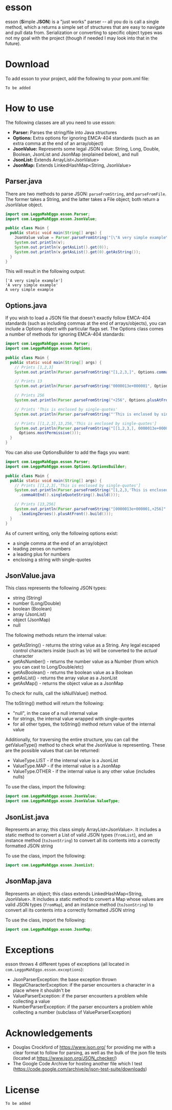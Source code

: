 # esson
esson (**S**imple J**SON**) is a "just works" parser -- all you do is call a single method, which a returns a simple set of structures that are easy to navigate and pull data from. Serialization or converting to specific object types was not my goal with the project (though if needed I may look into that in the future).

# Download
To add esson to your project, add the following to your pom.xml file:
```
To be added
```

# How to use
The following classes are all you need to use esson:

* **Parser:** Parses the string/file into Java structures
* **Options:** Extra options for ignoring EMCA-404 standards (such as an extra comma at the end of an array/object)
* **JsonValue:** Represents some legal JSON value: String, Long, Double, Boolean, JsonList and JsonMap (explained below), and null
* **JsonList:** Extends ArrayList\<JsonValue>
* **JsonMap:** Extends LinkedHashMap<String, JsonValue>

## Parser.java
There are two methods to parse JSON: `parseFromString`, and `parseFromFile`. The former takes a String, and the latter takes a File object; both return a JsonValue object.

```java
import com.LeggoMahEggo.esson.Parser;
import com.LeggoMahEggo.esson.JsonValue;

public class Main {
  public static void main(String[] args) {
    JsonValue value = Parser.parseFromString("[\"A very simple example\"]");
    System.out.println(v);
    System.out.println(v.getAsList().get(0));
    System.out.println(v.getAsList().get(0).getAsString());
  }
}
```

This will result in the following output:
```
['A very simple example']
'A very simple example'
A very simple example
```

## Options.java
If you wish to load a JSON file that doesn't exactly follow EMCA-404 standards (such as including commas at the end of arrays/objects), you can include a Options object with particular flags set. The Options class comes a number of methods for ignoring EMCA-404 standards:

```java
import com.LeggoMahEggo.esson.Parser;
import com.LeggoMahEggo.esson.Options;

public class Main {
  public static void main(String[] args) {
    // Prints [1,2,3]
    System.out.println(Parser.parseFromString("[1,2,3,]", Options.commaAtEnd()));

    // Prints 13
    System.out.println(Parser.parseFromString("0000013e+000001", Options.leadingZeroes()));

    // Prints 256
    System.out.println(Parser.parseFromString("+256", Options.plusAtFront()));

    // Prints 'This is enclosed by single-quotes'
    System.out.println(Parser.parseFromString("'This is enclosed by single-quotes'", Options.singleQuoteString()));

    // Prints [[1,2,3],13,256,'This is enclosed by single-quotes']
    System.out.println(Parser.parseFromString("[[1,2,3,], 0000013e+000001, +256, 'This is enclosed by single-quotes']",
      Options.mostPermissive()));
  }
}
```

You can also use OptionsBuilder to add the flags you want:
```java
import com.LeggoMahEggo.esson.Parser;
import com.LeggoMahEggo.esson.Options.OptionsBuilder;

public class Main {
  public static void main(String[] args) {
    // Prints [[1,2,3],'This is enclosed by single-quotes']
    System.out.println(Parser.parseFromString("[1,2,3,'This is enclosed by single-quotes',]", OptionsBuilder.newBuilder()
      .commaAtEnd().singleQuoteString().build()));

    // Prints [13,256]
    System.out.println(Parser.parseFromString("[0000013e+000001,+256]", OptionsBuilder.newBuilder()
      .leadingZeroes().plusAtFront().build()));
  }
}
```

As of current writing, only the following options exist:
* a single comma at the end of an array/object
* leading zeroes on numbers
* a leading plus for numbers
* enclosing a string with single-quotes

## JsonValue.java
This class represents the following JSON types:

* string (String)
* number (Long/Double)
* boolean (Boolean)
* array (JsonList)
* object (JsonMap)
* null

The following methods return the internal value:
* getAsString() - returns the string value as a String. Any legal escaped control characters inside (such as \n) will be converted to the _actual_ character
* getAsNumber() - returns the number value as a Number (from which you can cast to Long/Double/etc)
* getAsBoolean() - returns the boolean value as a Boolean
* getAsList() - returns the array value as a JsonList
* getAsMap() - returns the object value as a JsonMap

To check for nulls, call the isNullValue() method.

The toString() method will return the following:
* "null", in the case of a null internal value
* for strings, the internal value wrapped with single-quotes
* for all other types, the toString() method return value of the internal value

Additionally, for traversing the entire structure, you can call the getValueType() method to check what the JsonValue is representing. These are the possible values that can be returned:
* ValueType.LIST - if the internal value is a JsonList
* ValueType.MAP - if the internal value is a JsonMap
* ValueType.OTHER - if the internal value is any other value (includes nulls)

To use the class, import the following:
```java
import com.LeggoMahEggo.esson.JsonValue;
import com.LeggoMahEggo.esson.JsonValue.ValueType;
```

## JsonList.java
Represents an array; this class simply ArrayList\<JsonValue>. It includes a static method to convert a List of valid JSON types (`fromList`), and an instance method (`toJsonString`) to convert all its contents into a correctly formatted JSON string

To use the class, import the following:
```java
import com.LeggoMahEggo.esson.JsonList;
```

## JsonMap.java
Represents an object; this class extends LinkedHashMap<String, JsonValue>. It includes a static method to convert a Map whose values are valid JSON types (`fromMap`), and an instance method (`toJsonString`) to convert all its contents into a correctly formatted JSON string

To use the class, import the following:
```java
import com.LeggoMahEggo.esson.JsonMap;
```

# Exceptions
esson throws 4 different types of exceptions (all located in `com.LeggoMahEggo.esson.exceptions`):
* JsonParserException: the base exception thrown
* IllegalCharacterException: if the parser encounters a character in a place where it shouldn't be
* ValueParserException: if the parser encounters a problem while collecting a value
* NumberParserException: if the parser encounters a problem while collecting a number (subclass of ValueParserException)

# Acknowledgements
* Douglas Crockford of https://www.json.org/ for providing me with a clear format to follow for parsing, as well as the bulk of the json file tests (located at https://www.json.org/JSON_checker/)
* The Google Code Archive for hosting another file which I test (https://code.google.com/archive/p/json-test-suite/downloads)

# License
```
To be added
```
